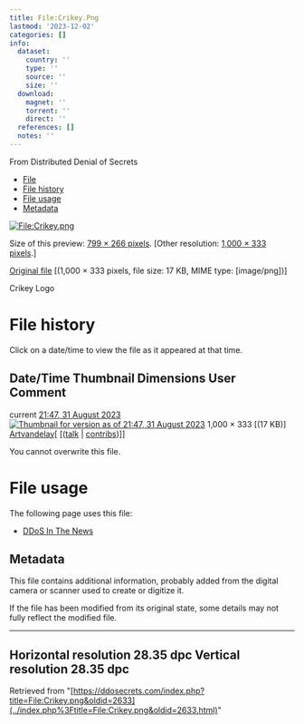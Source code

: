```yaml
---
title: File:Crikey.Png
lastmod: '2023-12-02'
categories: []
info:
  dataset:
    country: ''
    type: ''
    source: ''
    size: ''
  download:
    magnet: ''
    torrent: ''
    direct: ''
  references: []
  notes: ''
---
```




From Distributed Denial of Secrets

- [File](./File:Crikey.png.html#file)
- [File history](./File:Crikey.png.html#filehistory)
- [File usage](./File:Crikey.png.html#filelinks)
- [Metadata](./File:Crikey.png.html#metadata)

[![File:Crikey.png](../images/thumb/9/95/Crikey.png/799px-Crikey.png%3F20230831214705)](../images/9/95/Crikey.png)

Size of this preview: [799 × 266
pixels](../images/thumb/9/95/Crikey.png/799px-Crikey.png).
[Other resolution: [1,000 × 333
pixels](../images/9/95/Crikey.png).]

[Original file](../images/9/95/Crikey.png "Crikey.png")
‎[(1,000 × 333 pixels, file size: 17 KB, MIME type:
[image/png])]

Crikey Logo

# File history

Click on a date/time to view the file as it appeared at that time.

Date/Time Thumbnail Dimensions User Comment
---
current [21:47, 31 August 2023](../images/9/95/Crikey.png) [![Thumbnail for version as of 21:47, 31 August 2023](../images/thumb/9/95/Crikey.png/120px-Crikey.png%3F20230831214705)](../images/9/95/Crikey.png) 1,000 × 333 [(17 KB)] [Artvandelay](../index.php%3Ftitle=User:Artvandelay&action=edit&redlink=1.html "User:Artvandelay (page does not exist)")[ [([talk](../index.php%3Ftitle=User_talk:Artvandelay&action=edit&redlink=1.html "User talk:Artvandelay (page does not exist)") | [contribs](./Special:Contributions/Artvandelay.html "Special:Contributions/Artvandelay"))]]

You cannot overwrite this file.

# File usage

The following page uses this file:

- [DDoS In The News](DDoS_In_The_News.html "DDoS In The News")

## Metadata

This file contains additional information, probably added from the
digital camera or scanner used to create or digitize it.

If the file has been modified from its original state, some details may
not fully reflect the modified file.

---
Horizontal resolution 28.35 dpc
Vertical resolution 28.35 dpc
---

Retrieved from
"[https://ddosecrets.com/index.php?title=File:Crikey.png&oldid=2633](../index.php%3Ftitle=File:Crikey.png&oldid=2633.html)"

